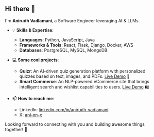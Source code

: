## Hi there 👋

I'm **Anirudh Vadlamani**, a Software Engineer leveraging AI & LLMs.
  
- 💡 **Skills & Expertise**:
  - **Languages**: Python, JavaScript, Java
  - **Frameworks & Tools**: React, Flask, Django, Docker, AWS
  - **Databases**: PostgreSQL, MySQL, MongoDB

- 💻 **Some cool projects**:
  - **Quizr**: An AI-driven quiz generation platform with personalized quizzes based on text, images, and PDFs. [Live Demo](https://tryquizr.com/) 🎉
  - **Smart Commerce**: An NLP-powered eCommerce site that brings intelligent search and wishlist capabilities to users. [Live Demo](https://smart-commerce-c674b9990c8a.herokuapp.com/) 🛍️

- 📫 **How to reach me**:  
  - LinkedIn: [linkedin.com/in/anirudh-vadlamani](https://www.linkedin.com/in/anirudh-vadlamani)
  - X: [ani-on-x](https://x.com/ani_on_x)

Looking forward to connecting with you and building awesome things together! 🚀
